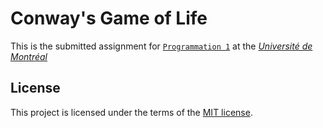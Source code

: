 # Conway's Game of Life

This is the submitted assignment for [`Programmation 1`](https://admission.umontreal.ca/cours-et-horaires/cours/ift-1015) at the [*Université de Montréal*](//umontreal.ca)

## License

This project is licensed under the terms of the [MIT license](LICENSE.md).
